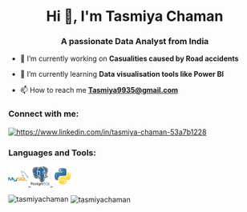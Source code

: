 <h1 align="center">Hi 👋, I'm Tasmiya Chaman</h1>
<h3 align="center">A passionate Data Analyst from India</h3>


- 🔭 I’m currently working on **Casualities caused by Road accidents**

- 🌱 I’m currently learning **Data visualisation tools like Power BI**

- 📫 How to reach me **Tasmiya9935@gmail.com**

<h3 align="left">Connect with me:</h3>
<p align="left">
<a href="https://linkedin.com/in/https://www.linkedin.com/in/tasmiya-chaman-53a7b1228" target="blank"><img align="center" src="https://raw.githubusercontent.com/rahuldkjain/github-profile-readme-generator/master/src/images/icons/Social/linked-in-alt.svg" alt="https://www.linkedin.com/in/tasmiya-chaman-53a7b1228" height="30" width="40" /></a>
</p>

<h3 align="left">Languages and Tools:</h3>
<p align="left"> <a href="https://www.mysql.com/" target="_blank" rel="noreferrer"> <img src="https://raw.githubusercontent.com/devicons/devicon/master/icons/mysql/mysql-original-wordmark.svg" alt="mysql" width="40" height="40"/> </a> <a href="https://www.postgresql.org" target="_blank" rel="noreferrer"> <img src="https://raw.githubusercontent.com/devicons/devicon/master/icons/postgresql/postgresql-original-wordmark.svg" alt="postgresql" width="40" height="40"/> </a> <a href="https://www.python.org" target="_blank" rel="noreferrer"> <img src="https://raw.githubusercontent.com/devicons/devicon/master/icons/python/python-original.svg" alt="python" width="40" height="40"/> </a> </p>

<p><img align="left" src="https://github-readme-stats.vercel.app/api/top-langs?username=tasmiyachaman&show_icons=true&locale=en&layout=compact" alt="tasmiyachaman" /></p>

<p>&nbsp;<img align="center" src="https://github-readme-stats.vercel.app/api?username=tasmiyachaman&show_icons=true&locale=en" alt="tasmiyachaman" /></p>

